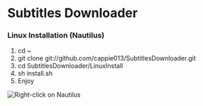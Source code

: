 # Subtitles Downloader #

### Linux Installation (Nautilus) ###
1. cd ~
2. git clone git://github.com/cappie013/SubtitlesDownloader.git
3. cd SubtitlesDownloader/LinuxInstall
4. sh install.sh
5. Enjoy 

![Right-click on Nautilus](http://image.noelshack.com/fichiers/2012/43/1351169345-screen.png "Right-click on Nautilus")